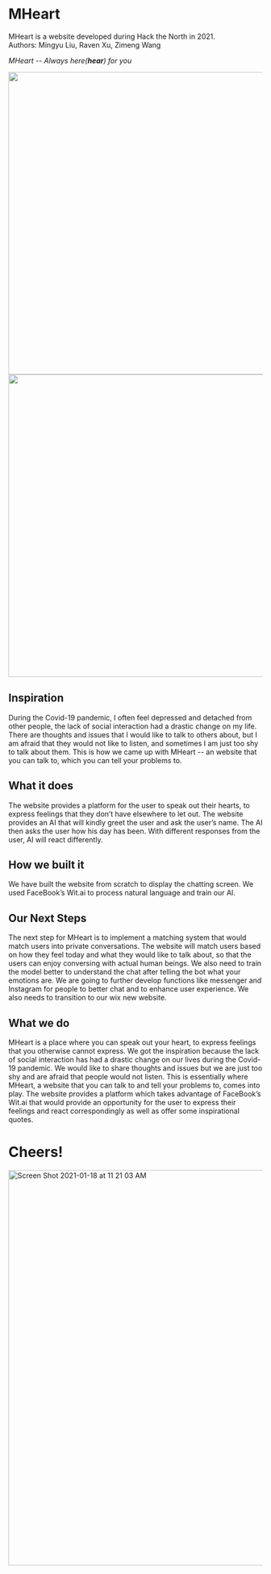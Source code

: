 # MHeart

MHeart is a website developed during Hack the North in 2021.  
Authors: Mingyu Liu, Raven Xu, Zimeng Wang

*MHeart -- Always here(**hear**) for you*
<p>
<img width="600" src="https://user-images.githubusercontent.com/59714584/180584294-68f066c4-3365-450d-a68d-8b2131389dec.png">
<img width="600" src="https://user-images.githubusercontent.com/59714584/180584293-676c9f41-e2f4-4021-aa85-fe0ade8fe148.png">
</p>

## Inspiration
During the Covid-19 pandemic, I often feel depressed and detached from other people, the lack of social interaction had a 
drastic change on my life. There are thoughts and issues that I would like to talk to others about, but I am afraid that 
they would not like to listen, and sometimes I am just too shy to talk about them. This is how we came up with MHeart -- 
an website that you can talk to, which you can tell your problems to.

## What it does
The website provides a platform for the user to speak out their hearts, to express feelings that they don’t have elsewhere
to let out. The website provides an AI that will kindly greet the user and ask the user’s name. The AI then asks the user 
how his day has been. With different responses from the user, AI will react differently.

## How we built it
We have built the website from scratch to display the chatting screen. We used FaceBook’s Wit.ai to process natural language 
and train our AI.

## Our Next Steps
The next step for MHeart is to implement a matching system that would match users into private conversations. The website
will match users based on how they feel today and what they would like to talk about, so that the users can enjoy conversing
with actual human beings. We also need to train the model better to understand the chat after telling the bot what your 
emotions are. We are going to further develop functions like messenger and Instagram for people to better chat and to enhance
user experience. We also needs to transition to our wix new website.

## What we do
MHeart is a place where you can speak out your heart, to express feelings that you otherwise cannot express. We got the 
inspiration because the lack of social interaction has had a drastic change on our lives during the Covid-19 pandemic. 
We would like to share thoughts and issues but we are just too shy and are afraid that people would not listen. This is 
essentially where MHeart, a website that you can talk to and tell your problems to, comes into play. The website provides 
a platform which takes advantage of FaceBook’s Wit.ai that would provide an opportunity for the user to express their feelings 
and react correspondingly as well as offer some inspirational quotes.

# Cheers!
<img width="784" alt="Screen Shot 2021-01-18 at 11 21 03 AM" src="https://user-images.githubusercontent.com/59714584/180584207-f010b098-a458-4f20-adc5-3fd18de3e227.png">
